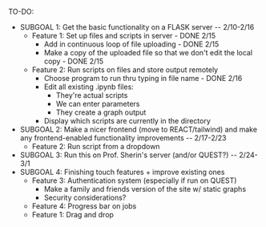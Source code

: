 TO-DO:
* SUBGOAL 1: Get the basic functionality on a FLASK server -- 2/10-2/16
    * Feature 1: Set up files and scripts in server - DONE 2/15
        * Add in continuous loop of file uploading - DONE 2/15
        * Make a copy of the uploaded file so that we don't edit the local copy - DONE 2/15
    * Feature 2: Run scripts on files and store output remotely
        * Choose program to run thru typing in file name - DONE 2/16
        * Edit all existing .ipynb files:
            * They're actual scripts
            * We can enter parameters
            * They create a graph output
        * Display which scripts are currently in the directory
* SUBGOAL 2: Make a nicer frontend (move to REACT/tailwind) and make any frontend-enabled functionality improvements -- 2/17-2/23
    * Feature 2: Run script from a dropdown
* SUBGOAL 3: Run this on Prof. Sherin's server (and/or QUEST?) -- 2/24-3/1
* SUBGOAL 4: Finishing touch features + improve existing ones
    * Feature 3: Authentication system (especially if run on QUEST)
        * Make a family and friends version of the site w/ static graphs
        * Security considerations?
    * Feature 4: Progress bar on jobs
    * Feature 1: Drag and drop
    